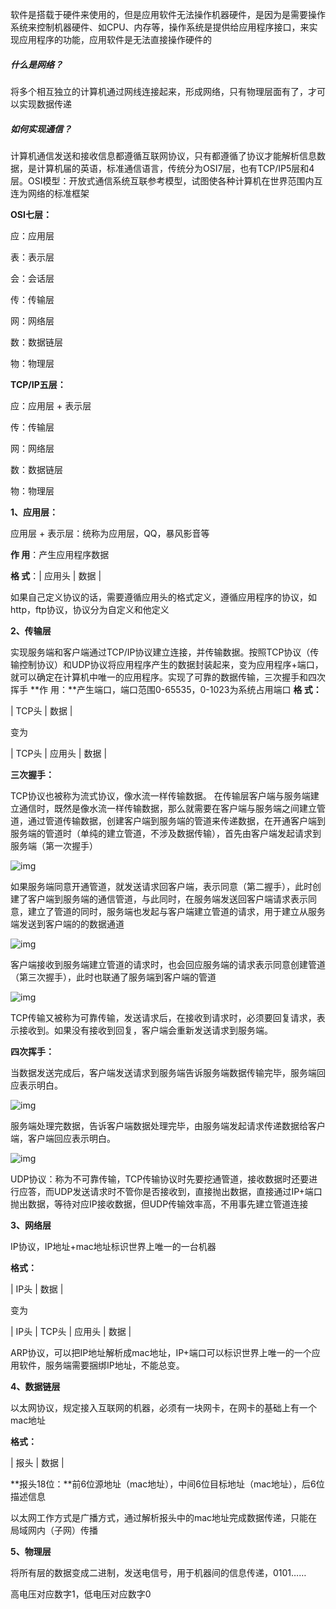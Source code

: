 软件是搭载于硬件来使用的，但是应用软件无法操作机器硬件，是因为是需要操作系统来控制机器硬件、如CPU、内存等，操作系统是提供给应用程序接口，来实现应用程序的功能，应用软件是无法直接操作硬件的

##### 什么是网络？

将多个相互独立的计算机通过网线连接起来，形成网络，只有物理层面有了，才可以实现数据传递

##### 如何实现通信？

计算机通信发送和接收信息都遵循互联网协议，只有都遵循了协议才能解析信息数据，是计算机届的英语，标准通信语言，传统分为OSI7层，也有TCP/IP5层和4层。OSI模型：开放式通信系统互联参考模型，试图使各种计算机在世界范围内互连为网络的标准框架

**OSI七层：**

应：应用层

表：表示层

会：会话层

传：传输层

网：网络层

数：数据链层

物：物理层

**TCP/IP五层：**

应：应用层 + 表示层

传：传输层

网：网络层

数：数据链层

物：物理层

**1、应用层：**

应用层 + 表示层：统称为应用层，QQ，暴风影音等

**作   用**：产生应用程序数据

**格   式**：| 应用头 | 数据 |

如果自己定义协议的话，需要遵循应用头的格式定义，遵循应用程序的协议，如http，ftp协议，协议分为自定义和他定义

**2、传输层**

实现服务端和客户端通过TCP/IP协议建立连接，并传输数据。按照TCP协议（传输控制协议）和UDP协议将应用程序产生的数据封装起来，变为应用程序+端口，就可以确定在计算机中唯一的应用程序。实现了可靠的数据传输，三次握手和四次挥手
**作   用：**产生端口，端口范围0-65535，0-1023为系统占用端口
**格   式：**

| TCP头 | 数据 |

变为

| TCP头 | 应用头 | 数据 |

**三次握手：**

TCP协议也被称为流式协议，像水流一样传输数据。
在传输层客户端与服务端建立通信时，既然是像水流一样传输数据，那么就需要在客户端与服务端之间建立管道，通过管道传输数据，创建客户端到服务端的管道来传递数据，在开通客户端到服务端的管道时（单纯的建立管道，不涉及数据传输），首先由客户端发起请求到服务端（第一次握手）

![img](C:/Users/Administrator/AppData/Local/YNote/data/music51555@163.com/d1c99fd02b0f47c69bb034e46a5a06c5/clipboard.png)

如果服务端同意开通管道，就发送请求回客户端，表示同意（第二握手），此时创建了客户端到服务端的通信管道，与此同时，在服务端发送回客户端请求表示同意，建立了管道的同时，服务端也发起与客户端建立管道的请求，用于建立从服务端发送到客户端的的数据通道

![img](C:/Users/Administrator/AppData/Local/YNote/data/music51555@163.com/9ab9fb17542b481a9a0e447f872fa60c/clipboard.png)

客户端接收到服务端建立管道的请求时，也会回应服务端的请求表示同意创建管道（第三次握手），此时也联通了服务端到客户端的管道

![img](C:/Users/Administrator/AppData/Local/YNote/data/music51555@163.com/1b175f20596b4ca69e35381965c78fb3/clipboard.png)

TCP传输又被称为可靠传输，发送请求后，在接收到请求时，必须要回复请求，表示接收到。如果没有接收到回复，客户端会重新发送请求到服务端。

**四次挥手：**

当数据发送完成后，客户端发送请求到服务端告诉服务端数据传输完毕，服务端回应表示明白。

![img](C:/Users/Administrator/AppData/Local/YNote/data/music51555@163.com/7a543c133ef4478daf88d519ac71904e/clipboard.png)

服务端处理完数据，告诉客户端数据处理完毕，由服务端发起请求传递数据给客户端，客户端回应表示明白。

![img](C:/Users/Administrator/AppData/Local/YNote/data/music51555@163.com/5ed21789e04c444eb33def76d45115de/clipboard.png)

UDP协议：称为不可靠传输，TCP传输协议时先要挖通管道，接收数据时还要进行应答，而UDP发送请求时不管你是否接收到，直接抛出数据，直接通过IP+端口抛出数据，等待对应IP接收数据，但UDP传输效率高，不用事先建立管道连接

**3、网络层**

IP协议，IP地址+mac地址标识世界上唯一的一台机器

**格式：**

| IP头 | 数据 |

变为

| IP头 | TCP头 | 应用头 | 数据 |

ARP协议，可以把IP地址解析成mac地址，IP+端口可以标识世界上唯一的一个应用软件，服务端需要捆绑IP地址，不能总变。

**4、数据链层**

以太网协议，规定接入互联网的机器，必须有一块网卡，在网卡的基础上有一个mac地址

**格式：**

| 报头 | 数据 |

**报头18位：**前6位源地址（mac地址），中间6位目标地址（mac地址），后6位描述信息

以太网工作方式是广播方式，通过解析报头中的mac地址完成数据传递，只能在局域网内（子网）传播

**5、物理层**

将所有层的数据变成二进制，发送电信号，用于机器间的信息传递，0101……

高电压对应数字1，低电压对应数字0
